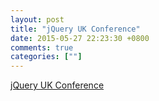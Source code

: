 ```yaml
---
layout: post
title: "jQuery UK Conference"
date: 2015-05-27 22:23:30 +0800
comments: true
categories: [""]
---
```



<!-- more -->

[jQuery UK Conference]


[jQuery UK Conference]:http://jqueryuk.com/2015/